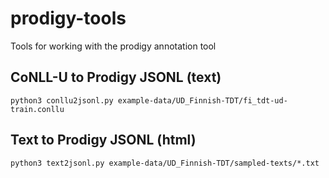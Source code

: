 # prodigy-tools

Tools for working with the prodigy annotation tool

## CoNLL-U to Prodigy JSONL (text)

```
python3 conllu2jsonl.py example-data/UD_Finnish-TDT/fi_tdt-ud-train.conllu
```

## Text to Prodigy JSONL (html)

```
python3 text2jsonl.py example-data/UD_Finnish-TDT/sampled-texts/*.txt
```
